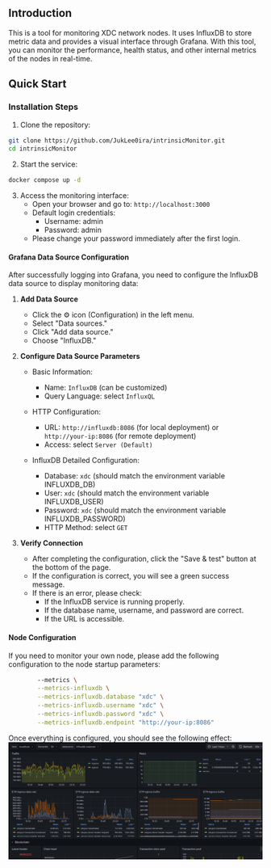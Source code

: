 ## Introduction
This is a tool for monitoring XDC network nodes. It uses InfluxDB to store metric data and provides a visual interface through Grafana. With this tool, you can monitor the performance, health status, and other internal metrics of the nodes in real-time.

## Quick Start

### Installation Steps

1. Clone the repository:
```bash
git clone https://github.com/JukLee0ira/intrinsicMonitor.git
cd intrinsicMonitor
```

2. Start the service:
```bash
docker compose up -d
```

3. Access the monitoring interface:
   - Open your browser and go to: `http://localhost:3000`
   - Default login credentials:
     - Username: admin
     - Password: admin
   - Please change your password immediately after the first login.

#### Grafana Data Source Configuration

After successfully logging into Grafana, you need to configure the InfluxDB data source to display monitoring data:

1. **Add Data Source**
   - Click the ⚙️ icon (Configuration) in the left menu.
   - Select "Data sources."
   - Click "Add data source."
   - Choose "InfluxDB."

2. **Configure Data Source Parameters**
   - Basic Information:
     - Name: `InfluxDB` (can be customized)
     - Query Language: select `InfluxQL`
   
   - HTTP Configuration:
     - URL: `http://influxdb:8086` (for local deployment) or `http://your-ip:8086` (for remote deployment)
     - Access: select `Server (Default)`

   - InfluxDB Detailed Configuration:
     - Database: `xdc` (should match the environment variable INFLUXDB_DB)
     - User: `xdc` (should match the environment variable INFLUXDB_USER)
     - Password: `xdc` (should match the environment variable INFLUXDB_PASSWORD)
     - HTTP Method: select `GET`

3. **Verify Connection**
   - After completing the configuration, click the "Save & test" button at the bottom of the page.
   - If the configuration is correct, you will see a green success message.
   - If there is an error, please check:
     - If the InfluxDB service is running properly.
     - If the database name, username, and password are correct.
     - If the URL is accessible.

#### Node Configuration
If you need to monitor your own node, please add the following configuration to the node startup parameters:
```bash
        --metrics \
        --metrics-influxdb \
        --metrics-influxdb.database "xdc" \
        --metrics-influxdb.username "xdc" \
        --metrics-influxdb.password "xdc" \
        --metrics-influxdb.endpoint "http://your-ip:8086"
```

Once everything is configured, you should see the following effect:
![Example Image](<Pasted image 20250314202319.png>)


